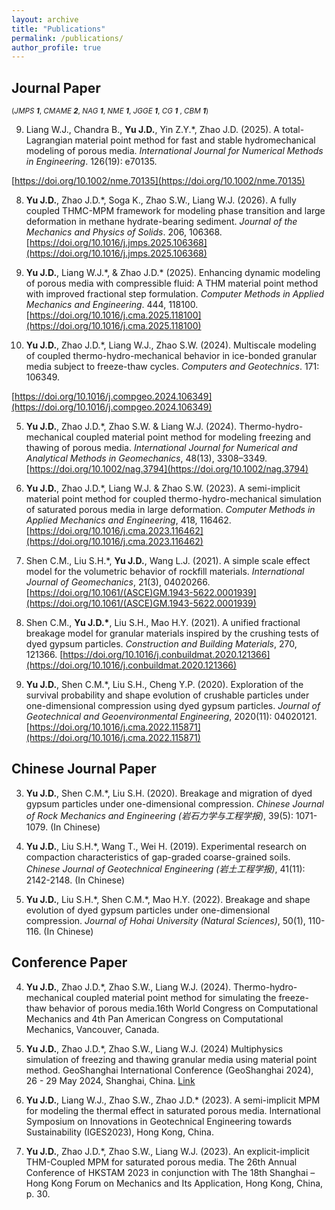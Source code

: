 ```yaml
---
layout: archive
title: "Publications"
permalink: /publications/
author_profile: true
---
```

## Journal Paper

<small>(*JMPS* ***1***,
 *CMAME* ***2***,
 *NAG* ***1***,
 *NME* ***1***,
 *JGGE* ***1***,
 *CG* ***1*** ,
 *CBM* ***1***)</small>
 
9. Liang W.J., Chandra B., **Yu J.D.**, Yin Z.Y.*, Zhao J.D. (2025). A total-Lagrangian material point method for fast and stable hydromechanical modeling of porous media. *International Journal for Numerical Methods in Engineering*. 126(19): e70135.
    
[https://doi.org/10.1002/nme.70135](https://doi.org/10.1002/nme.70135)

8.  **Yu J.D.**, Zhao J.D.*, Soga K., Zhao S.W., Liang W.J. (2026). A fully coupled THMC-MPM framework for modeling phase transition and large deformation in methane hydrate-bearing sediment. *Journal of the Mechanics and Physics of Solids*. 206, 106368.
[https://doi.org/10.1016/j.jmps.2025.106368](https://doi.org/10.1016/j.jmps.2025.106368)

7.  **Yu J.D.**, Liang W.J.\*, & Zhao J.D.* (2025). Enhancing dynamic modeling of porous media with compressible fluid: A THM material point method with improved fractional step formulation. *Computer Methods in Applied Mechanics and Engineering*. 444, 118100.
[https://doi.org/10.1016/j.cma.2025.118100](https://doi.org/10.1016/j.cma.2025.118100)

6.  **Yu J.D.**, Zhao J.D.\*, Liang W.J., Zhao S.W. (2024). Multiscale modeling of coupled thermo-hydro-mechanical behavior in ice-bonded granular media subject to freeze-thaw cycles. *Computers and Geotechnics*. 171: 106349.

[https://doi.org/10.1016/j.compgeo.2024.106349](https://doi.org/10.1016/j.compgeo.2024.106349)
   
5.  **Yu J.D.**, Zhao J.D.\*,  Zhao S.W. & Liang W.J. (2024). Thermo-hydro-mechanical coupled material point method for modeling freezing and thawing of porous media.
*International Journal for Numerical and Analytical Methods in Geomechanics*,
48(13), 3308–3349.
[https://doi.org/10.1002/nag.3794](https://doi.org/10.1002/nag.3794)
   
4.  **Yu J.D.**, Zhao J.D.\*, Liang W.J. & Zhao S.W. (2023). A semi-implicit material point method for coupled thermo-hydro-mechanical simulation of saturated porous media in large deformation. 
*Computer Methods in Applied Mechanics and Engineering*,
418, 116462.
[https://doi.org/10.1016/j.cma.2023.116462](https://doi.org/10.1016/j.cma.2023.116462)

3.   Shen C.M., Liu S.H.\*, **Yu J.D.**, Wang L.J. (2021). A simple scale effect model for the volumetric behavior of rockfill materials. *International Journal of Geomechanics*, 21(3), 04020266.
[https://doi.org/10.1061/(ASCE)GM.1943-5622.0001939](https://doi.org/10.1061/(ASCE)GM.1943-5622.0001939)

2.   Shen C.M., **Yu J.D.\***, Liu S.H., Mao H.Y. (2021). A unified fractional breakage model for granular materials inspired by the crushing tests of dyed gypsum particles. *Construction and Building Materials*, 270, 121366.
[https://doi.org/10.1016/j.conbuildmat.2020.121366](https://doi.org/10.1016/j.conbuildmat.2020.121366)

1.   **Yu J.D.**, Shen C.M.\*, Liu S.H., Cheng Y.P. (2020). Exploration of the survival probability and shape evolution of crushable particles under one-dimensional compression using dyed gypsum particles. *Journal of Geotechnical and Geoenvironmental Engineering*, 2020(11): 04020121.
[https://doi.org/10.1016/j.cma.2022.115871](https://doi.org/10.1016/j.cma.2022.115871)

## Chinese Journal Paper

3.   **Yu J.D.**, Shen C.M.\*, Liu S.H. (2020). Breakage and migration of dyed gypsum particles under one-dimensional compression. *Chinese Journal of Rock Mechanics and Engineering (岩石力学与工程学报)*, 39(5): 1071-1079. (In Chinese) 

2.   **Yu J.D.**, Liu S.H.\*, Wang T., Wei H. (2019). Experimental research on compaction characteristics of gap-graded coarse-grained soils. *Chinese Journal of Geotechnical Engineering (岩土工程学报)*, 41(11): 2142-2148. (In Chinese) 

1.   **Yu J.D.**, Liu S.H.\*, Shen C.M.\*, Mao H.Y. (2022). Breakage and shape evolution of dyed gypsum particles under one-dimensional compression. *Journal of Hohai University (Natural Sciences)*, 50(1), 110-116. (In Chinese) 

## Conference Paper

4. **Yu J.D.**, Zhao J.D.\*, Zhao S.W., Liang W.J. (2024). Thermo-hydro-mechanical coupled material point method for simulating the freeze-thaw behavior of porous media.16th World Congress on Computational Mechanics and 4th Pan American Congress on Computational Mechanics, Vancouver, Canada.

3. **Yu J.D.**, Zhao J.D.\*,  Zhao S.W., Liang W.J. (2024) Multiphysics simulation of freezing and thawing granular media using material point method. GeoShanghai International Conference (GeoShanghai 2024), 26 - 29 May 2024, Shanghai, China. [Link](https://doi.org/10.1088/1755-1315/1330/1/012035)
   
2. **Yu J.D.**, Liang W.J., Zhao S.W., Zhao J.D.\* (2023). A semi-implicit MPM for modeling the thermal effect in saturated porous media. International Symposium on Innovations in Geotechnical Engineering towards Sustainability (IGES2023), Hong Kong, China.
   
1. **Yu J.D.**, Zhao J.D.\*, Zhao S.W., Liang W.J. (2023). An explicit-implicit THM-Coupled MPM for saturated porous media. The 26th Annual Conference of HKSTAM 2023 in conjunction with The 18th Shanghai – Hong Kong Forum on Mechanics and Its Application, Hong Kong, China, p. 30.
